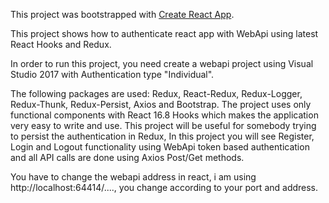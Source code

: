 This project was bootstrapped with [Create React App](https://github.com/facebook/create-react-app).

This project shows how to authenticate react app with WebApi using latest React Hooks and Redux.

In order to run this project, you need create a webapi project using Visual Studio 2017 with Authentication type "Individual".

The following packages are used: Redux, React-Redux, Redux-Logger, Redux-Thunk, Redux-Persist, Axios and Bootstrap. The project uses only functional components with React 16.8 Hooks which makes the application very easy to write and use. This project will be useful for somebody trying to persist the authentication in Redux, In this project you will see Register, Login and Logout functionality using WebApi token based authentication and all API calls are done using Axios Post/Get methods.

You have to change the webapi address in react, i am using http://localhost:64414/...., you change according to your port and address.


